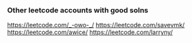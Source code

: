 ### Other leetcode accounts with good solns

https://leetcode.com/_-owo-_/
https://leetcode.com/savevmk/
https://leetcode.com/awice/
https://leetcode.com/larryny/
